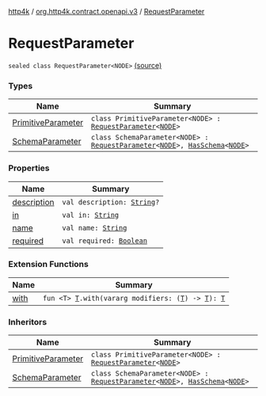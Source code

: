 [http4k](../../index.md) / [org.http4k.contract.openapi.v3](../index.md) / [RequestParameter](./index.md)

# RequestParameter

`sealed class RequestParameter<NODE>` [(source)](https://github.com/http4k/http4k/blob/master/http4k-contract/src/main/kotlin/org/http4k/contract/openapi/v3/model.kt#L99)

### Types

| Name | Summary |
|---|---|
| [PrimitiveParameter](-primitive-parameter/index.md) | `class PrimitiveParameter<NODE> : `[`RequestParameter`](./index.md)`<`[`NODE`](-primitive-parameter/index.md#NODE)`>` |
| [SchemaParameter](-schema-parameter/index.md) | `class SchemaParameter<NODE> : `[`RequestParameter`](./index.md)`<`[`NODE`](-schema-parameter/index.md#NODE)`>, `[`HasSchema`](../-has-schema/index.md)`<`[`NODE`](-schema-parameter/index.md#NODE)`>` |

### Properties

| Name | Summary |
|---|---|
| [description](description.md) | `val description: `[`String`](https://kotlinlang.org/api/latest/jvm/stdlib/kotlin/-string/index.html)`?` |
| [in](in.md) | `val in: `[`String`](https://kotlinlang.org/api/latest/jvm/stdlib/kotlin/-string/index.html) |
| [name](name.md) | `val name: `[`String`](https://kotlinlang.org/api/latest/jvm/stdlib/kotlin/-string/index.html) |
| [required](required.md) | `val required: `[`Boolean`](https://kotlinlang.org/api/latest/jvm/stdlib/kotlin/-boolean/index.html) |

### Extension Functions

| Name | Summary |
|---|---|
| [with](../../org.http4k.core/with.md) | `fun <T> `[`T`](../../org.http4k.core/with.md#T)`.with(vararg modifiers: (`[`T`](../../org.http4k.core/with.md#T)`) -> `[`T`](../../org.http4k.core/with.md#T)`): `[`T`](../../org.http4k.core/with.md#T) |

### Inheritors

| Name | Summary |
|---|---|
| [PrimitiveParameter](-primitive-parameter/index.md) | `class PrimitiveParameter<NODE> : `[`RequestParameter`](./index.md)`<`[`NODE`](-primitive-parameter/index.md#NODE)`>` |
| [SchemaParameter](-schema-parameter/index.md) | `class SchemaParameter<NODE> : `[`RequestParameter`](./index.md)`<`[`NODE`](-schema-parameter/index.md#NODE)`>, `[`HasSchema`](../-has-schema/index.md)`<`[`NODE`](-schema-parameter/index.md#NODE)`>` |
